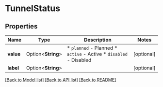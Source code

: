 # TunnelStatus

## Properties

Name | Type | Description | Notes
------------ | ------------- | ------------- | -------------
**value** | Option<**String**> | * `planned` - Planned * `active` - Active * `disabled` - Disabled | [optional]
**label** | Option<**String**> |  | [optional]

[[Back to Model list]](../README.md#documentation-for-models) [[Back to API list]](../README.md#documentation-for-api-endpoints) [[Back to README]](../README.md)


